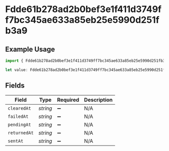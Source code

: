 # Fdde61b278ad2b0bef3e1f411d3749ff7bc345ae633a85eb25e5990d251fb3a9

## Example Usage

```typescript
import { Fdde61b278ad2b0bef3e1f411d3749ff7bc345ae633a85eb25e5990d251fb3a9 } from "@wingspan/payments/sdk/models/shared";

let value: Fdde61b278ad2b0bef3e1f411d3749ff7bc345ae633a85eb25e5990d251fb3a9 = {};
```

## Fields

| Field              | Type               | Required           | Description        |
| ------------------ | ------------------ | ------------------ | ------------------ |
| `clearedAt`        | *string*           | :heavy_minus_sign: | N/A                |
| `failedAt`         | *string*           | :heavy_minus_sign: | N/A                |
| `pendingAt`        | *string*           | :heavy_minus_sign: | N/A                |
| `returnedAt`       | *string*           | :heavy_minus_sign: | N/A                |
| `sentAt`           | *string*           | :heavy_minus_sign: | N/A                |